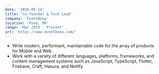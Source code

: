 ```yaml
---
date: '2018-05-14'
title: 'Co-founder & Tech Lead'
company: 'EventBeep'
location: 'Pune, MH'
range: 'Mar 2019 - Present'
url: 'https://www.eventbeep.com/'
---
```


- Write modern, performant, maintainable code for the array of products for Mobile and Web
- Work with a variety of different languages, platforms, frameworks, and content management systems such as JavaScript, TypeScript, Flutter, Firebase, Craft, Hasura, and Netlify
